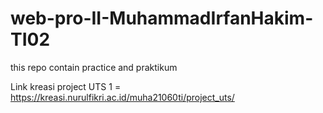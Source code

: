 # web-pro-II-MuhammadIrfanHakim-TI02
this repo contain practice and praktikum

Link kreasi project UTS 1 = https://kreasi.nurulfikri.ac.id/muha21060ti/project_uts/
